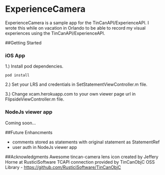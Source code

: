 ExperienceCamera
================

ExperienceCamera is a sample app for the TinCanAPI/ExperienceAPI. I wrote this while on vacation in Orlando to be able to record my visual experiences using the TinCanAPI/ExperienceAPI.


##Getting Started

### iOS App

1.) Install pod dependencies.

	pod install

2.) Set your LRS and credentials in SetStatementViewController.m file.

3.) Change xcam.herokuapp.com to your own viewer page url in FlipsideViewController.m file.


### NodeJs viewer app

Coming soon...




##Future Enhancments
* comments stored as statements with original statement as StatementRef
* user auth in NodeJs viewer app


##Acknowledgments
Awesome tincan-camera lens icon created by Jeffery Horne at RusticiSoftware
TCAPI connection provided by TinCanObjC OSS Library - https://github.com/RusticiSoftware/TinCanObjC
